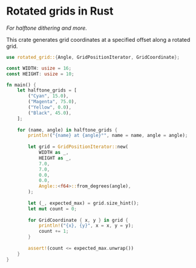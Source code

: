 # Rotated grids in Rust

_For halftone dithering and more._

This crate generates grid coordinates at a specified offset along a rotated grid.

```rust
use rotated_grid::{Angle, GridPositionIterator, GridCoordinate};

const WIDTH: usize = 16;
const HEIGHT: usize = 10;

fn main() {
    let halftone_grids = [
        ("Cyan", 15.0),
        ("Magenta", 75.0),
        ("Yellow", 0.0),
        ("Black", 45.0),
    ];
    
    for (name, angle) in halftone_grids {
        println!("{name} at {angle}°", name = name, angle = angle);
    
        let grid = GridPositionIterator::new(
            WIDTH as _,
            HEIGHT as _,
            7.0,
            7.0,
            0.0,
            0.0,
            Angle::<f64>::from_degrees(angle),
        );
    
        let (_, expected_max) = grid.size_hint();
        let mut count = 0;
    
        for GridCoordinate { x, y } in grid {
            println!("{x}, {y}", x = x, y = y);
            count += 1;
        }
    
        assert!(count <= expected_max.unwrap())
    }
}
```
